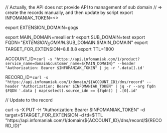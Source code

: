 // Actually, the API does not provide API to management of sub domain
// => create the records manually, and then update by script
export INFOMANIAK_TOKEN=<<secret token from infomaniak website>>


export EXTENSION_DOMAIN=gogs

export MAIN_DOMAIN=meallier.fr
export SUB_DOMAIN=test
export FQDN="$EXTENSION_DOMAIN.$SUB_DOMAIN.$MAIN_DOMAIN"
export TARGET_FOR_EXTENSION=8.8.8.8
export TTL=1800


ACCOUNT_ID=`curl -s "https://api.infomaniak.com/1/product?service_name=domain&customer_name=${MAIN_DOMAIN}" --header "Authorization: Bearer $INFOMANIAK_TOKEN" | jq -r '.data[].id'`

RECORD_ID=`curl -s "https://api.infomaniak.com/1/domain/${ACCOUNT_ID}/dns/record" --header "Authorization: Bearer $INFOMANIAK_TOKEN" | jq -r --arg fqdn $FQDN '.data | map(select(.source_idn == $fqdn)) | .[0].id'`

// Update to the record

curl -s -X PUT -H "Authorization: Bearer $INFOMANIAK_TOKEN" -d target=$TARGET_FOR_EXTENSION -d ttl=$TTL "https://api.infomaniak.com/1/domain/${ACCOUNT_ID}/dns/record/${RECORD_ID}"